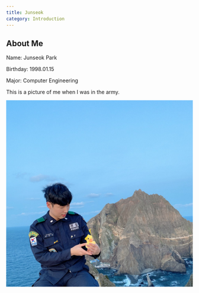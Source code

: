 ```yaml
---
title: Junseok
category: Introduction
---
```

About Me
---
Name: Junseok Park   

Birthday: 1998.01.15   

Major: Computer Engineering   

This is a picture of me when I was in the army.   

![Mypic](/KakaoTalk_Photo_2020-04-25-20-58-57.png)
